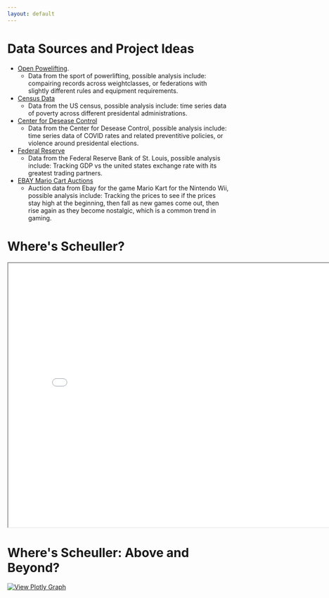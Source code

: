 ```yaml
---
layout: default
---
```

# Data Sources and Project Ideas
- [Open Powelifting](https://www.openpowerlifting.org/).
  - Data from the sport of powerlifting, possible analysis include: compairing records across weightclasses, or federations with slightly different rules and equipment requirements. 
- [Census Data](https://data.census.gov/)
  - Data from the US census, possible analysis include: time series data of poverty across different presidental administrations. 
- [Center for Desease Control](https://data.cdc.gov/)
  - Data from the Center for Desease Control, possible analysis include: time series data of COVID rates and related preventitive policies, or violence around presidental elections. 
- [Federal Reserve](https://fred.stlouisfed.org/)
  - Data from the Federal Reserve Bank of St. Louis, possible analysis include: Tracking GDP vs the united states exchange rate with its greatest trading partners. 
- [EBAY Mario Cart Auctions](https://www.openintro.org/data/index.php?data=mariokart)
  - Auction data from Ebay for the game Mario Kart for the Nintendo Wii, possible analysis include: Tracking the prices to see if the prices stay high at the beginning, then fall as new games come out, then rise again as they become nostalgic, which is a common trend in gaming.

# Where's Scheuller?

<iframe src="fig.html" width="800" height="600"></iframe>

# Where's Scheuller: Above and Beyond?

[![View Plotly Graph](https://img.shields.io/badge/View%20Plotly%20Graph-blue)]("fig.html")


